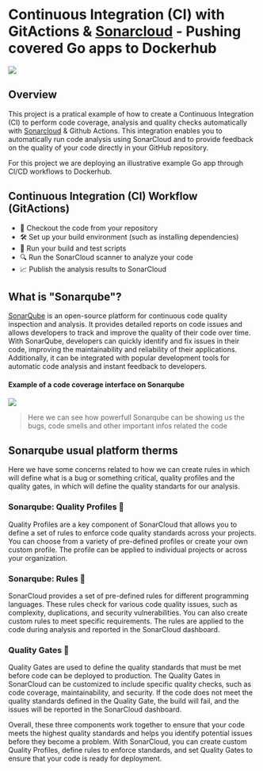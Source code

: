 # Continuous Integration (CI) with GitActions & [Sonarcloud](https://sonarcloud.io) - Pushing covered Go apps to Dockerhub 

![](https://assets-eu-01.kc-usercontent.com/45f00125-6dea-0121-0efe-ce8937882537/7fd02d4d-94bc-4d88-a77e-db2d6e81a658/body-3cedacd4-0d81-4da8-986c-7978d6765e79_SC-SQ%2BBlog%2B-%2Bbranding%25402x.png?w=1432&h=448&auto=format&fit=crop)

## Overview
This project is a pratical example of how to create a Continuous Integration (CI) to perform code coverage, analysis and quality checks automatically with [Sonarcloud](https://sonarcloud.io) & Github Actions. This integration enables you to automatically run code analysis using SonarCloud and to provide feedback on the quality of your code directly in your GitHub repository.

For this project we are deploying an illustrative example Go app through CI/CD workflows to Dockerhub.

## Continuous Integration (CI) Workflow (GitActions)

* :open_file_folder: Checkout the code from your repository
* :hammer_and_wrench: Set up your build environment (such as installing dependencies)
* :microscope: Run your build and test scripts
* :mag: Run the SonarCloud scanner to analyze your code
* :chart_with_upwards_trend: Publish the analysis results to SonarCloud

## What is "Sonarqube"? 

[SonarQube](https://sonarcloud.io) is an open-source platform for continuous code quality inspection and analysis. It provides detailed reports on code issues and allows developers to track and improve the quality of their code over time. With SonarQube, developers can quickly identify and fix issues in their code, improving the maintainability and reliability of their applications. Additionally, it can be integrated with popular development tools for automatic code analysis and instant feedback to developers.

#### Example of a code coverage interface on Sonarqube
![](https://assets-eu-01.kc-usercontent.com/e1f3885c-805a-0150-804f-0996e00cd37d/aeb9bf5a-a2bd-4b70-98b3-3499e7c796b3/successfulproject.png?w=813&h=502&auto=format&fit=crop)
> Here we can see how powerfull Sonarqube can be showing us the bugs, code smells and other important infos related the code


## Sonarqube usual platform therms
Here we have some concerns related to how we can create rules in which will define what is a bug or something critical, quality profiles and the quality gates, in which will define the quality standarts for our analysis.

### Sonarqube: Quality Profiles 👥
Quality Profiles are a key component of SonarCloud that allows you to define a set of rules to enforce code quality standards across your projects. You can choose from a variety of pre-defined profiles or create your own custom profile. The profile can be applied to individual projects or across your organization.

### Sonarqube: Rules 📜
SonarCloud provides a set of pre-defined rules for different programming languages. These rules check for various code quality issues, such as complexity, duplications, and security vulnerabilities. You can also create custom rules to meet specific requirements. The rules are applied to the code during analysis and reported in the SonarCloud dashboard.

### Quality Gates 🚦
Quality Gates are used to define the quality standards that must be met before code can be deployed to production. The Quality Gates in SonarCloud can be customized to include specific quality checks, such as code coverage, maintainability, and security. If the code does not meet the quality standards defined in the Quality Gate, the build will fail, and the issues will be reported in the SonarCloud dashboard.

Overall, these three components work together to ensure that your code meets the highest quality standards and helps you identify potential issues before they become a problem. With SonarCloud, you can create custom Quality Profiles, define rules to enforce standards, and set Quality Gates to ensure that your code is ready for deployment.
